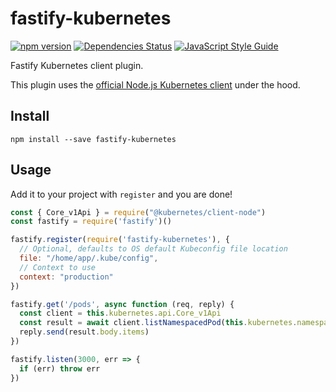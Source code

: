 # fastify-kubernetes

[![npm version](https://badge.fury.io/js/fastify-kubernetes.svg)](https://badge.fury.io/js/fastify-kubernetes) [![Dependencies Status](https://david-dm.org/greguz/fastify-kubernetes.svg)](https://david-dm.org/greguz/fastify-kubernetes.svg) [![JavaScript Style Guide](https://img.shields.io/badge/code_style-standard-brightgreen.svg)](https://standardjs.com)

Fastify Kubernetes client plugin.

This plugin uses the [official Node.js Kubernetes client](https://www.npmjs.com/package/@kubernetes/client-node) under the hood.

## Install

```
npm install --save fastify-kubernetes
```

## Usage

Add it to your project with `register` and you are done!

```javascript
const { Core_v1Api } = require("@kubernetes/client-node")
const fastify = require('fastify')()

fastify.register(require('fastify-kubernetes'), {
  // Optional, defaults to OS default Kubeconfig file location
  file: "/home/app/.kube/config",
  // Context to use
  context: "production"
})

fastify.get('/pods', async function (req, reply) {
  const client = this.kubernetes.api.Core_v1Api
  const result = await client.listNamespacedPod(this.kubernetes.namespace);
  reply.send(result.body.items)
})

fastify.listen(3000, err => {
  if (err) throw err
})
```
